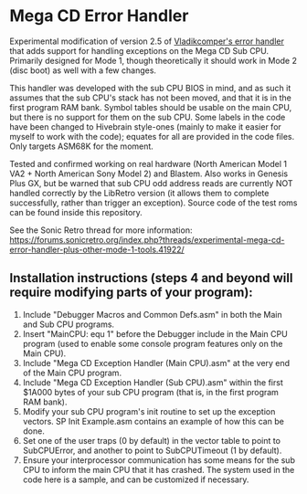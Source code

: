 # Mega CD Error Handler
Experimental modification of version 2.5 of [Vladikcomper's error handler](https://github.com/vladikcomper/md-modules) that adds support for handling exceptions on the Mega CD Sub CPU. Primarily designed for Mode 1, though theoretically it should work in Mode 2 (disc boot) as well with a few changes. 

This handler was developed with the sub CPU BIOS in mind, and as such it assumes that the sub CPU's stack has not been moved, and that it is in the first program RAM bank. Symbol tables should be usable on the main CPU, but there is no support for them on the sub CPU. Some labels in the code have been changed to Hivebrain style-ones (mainly to make it easier for myself to work with the code); equates for all are provided in the code files. Only targets ASM68K for the moment.

Tested and confirmed working on real hardware (North American Model 1 VA2 + North American Sony Model 2) and Blastem. Also works in Genesis Plus GX, but be warned that sub CPU odd address reads are currently NOT handled correctly by the LibRetro version (it allows them to complete successfully, rather than trigger an exception).
Source code of the test roms can be found inside this repository.

See the Sonic Retro thread for more information: https://forums.sonicretro.org/index.php?threads/experimental-mega-cd-error-handler-plus-other-mode-1-tools.41922/

## Installation instructions (steps 4 and beyond will require modifying parts of your program):

1. Include "Debugger Macros and Common Defs.asm" in both the Main and Sub CPU programs.
2. Insert "MainCPU: equ 1" before the Debugger include in the Main CPU program (used to enable some console program features only on the Main CPU).
3. Include "Mega CD Exception Handler (Main CPU).asm" at the very end of the Main CPU program.
4. Include "Mega CD Exception Handler (Sub CPU).asm" within the first $1A000 bytes of your sub CPU program (that is, in the first program RAM bank).
5. Modify your sub CPU program's init routine to set up the exception vectors. SP Init Example.asm contains an example of how this can be done.
6. Set one of the user traps (0 by default) in the vector table to point to SubCPUError, and another to point to SubCPUTimeout (1 by default).
7. Ensure your interprocessor communication has some means for the sub CPU to inform the main CPU that it has crashed. The system used in the code here is a sample, and can be customized if necessary.
